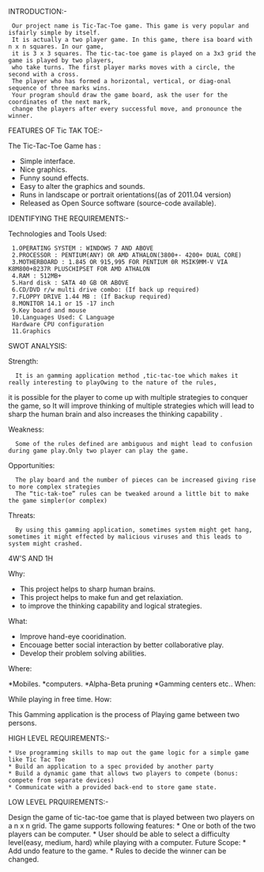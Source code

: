 INTRODUCTION:-

     Our project name is Tic-Tac-Toe game. This game is very popular and isfairly simple by itself. 
     It is actually a two player game. In this game, there isa board with n x n squares. In our game, 
     it is 3 x 3 squares. The tic-tac-toe game is played on a 3x3 grid the game is played by two players, 
     who take turns. The first player marks moves with a circle, the second with a cross. 
     The player who has formed a horizontal, vertical, or diag-onal sequence of three marks wins. 
     Your program should draw the game board, ask the user for the coordinates of the next mark, 
     change the players after every successful move, and pronounce the winner.

FEATURES OF Tic TAK TOE:-

The Tic-Tac-Toe Game has :

  * Simple interface.
  * Nice graphics.
  * Funny sound effects.
  * Easy to alter the graphics and sounds.
  * Runs in landscape or portrait orientations((as of 2011.04 version)
  * Released as Open Source software (source-code available).

IDENTIFYING THE REQUIREMENTS:-

Technologies and Tools Used:

     1.OPERATING SYSTEM : WINDOWS 7 AND ABOVE
     2.PROCESSOR : PENTIUM(ANY) OR AMD ATHALON(3800+- 4200+ DUAL CORE)
     3.MOTHERBOARD : 1.845 OR 915,995 FOR PENTIUM 0R MSIK9MM-V VIA K8M800+8237R PLUSCHIPSET FOR AMD ATHALON
     4.RAM : 512MB+
     5.Hard disk : SATA 40 GB OR ABOVE
     6.CD/DVD r/w multi drive combo: (If back up required)
     7.FLOPPY DRIVE 1.44 MB : (If Backup required)
     8.MONITOR 14.1 or 15 -17 inch
     9.Key board and mouse
     10.Languages Used: C Language
     Hardware CPU configuration
     11.Graphics

SWOT ANALYSIS:

Strength:

      It is an gamming application method ,tic-tac-toe which makes it really interesting to playOwing to the nature of the rules, 
  it is possible for the player to come up with multiple strategies to conquer the game, so It will improve thinking of multiple strategies 
  which will lead to sharp the human brain and also increases the thinking capability .

Weakness:

      Some of the rules defined are ambiguous and might lead to confusion during game play.Only two player can play the game.

Opportunities:

      The play board and the number of pieces can be increased giving rise to more complex strategies
      The “tic-tak-toe” rules can be tweaked around a little bit to make the game simpler(or complex)


Threats:

      By using this gamming application, sometimes system might get hang, sometimes it might effected by malicious viruses and this leads to system might crashed.
  
4W'S AND 1H

Why:

  * This project helps to sharp human brains.
  * This project helps to make fun and get relaxiation.
  * to improve the thinking capability and logical strategies.

What:

  * Improve hand-eye cooridination.
  * Encouage better social interaction by better collaborative play.
  * Develop their problem solving abilities.
   
Where:

   *Mobiles.
   *computers.
   *Alpha-Beta pruning
   *Gamming centers etc..
When:

   While playing in free time.
How:

   This Gamming application is the process of Playing game between two persons.

HIGH LEVEL REQUIREMENTS:-

    * Use programming skills to map out the game logic for a simple game like Tic Tac Toe
    * Build an application to a spec provided by another party
    * Build a dynamic game that allows two players to compete (bonus: compete from separate devices)
    * Communicate with a provided back-end to store game state.

LOW LEVEL PRQUIREMENTS:-

Design the game of tic-tac-toe game that is played between two players on a n x n grid. The game supports following features:
    * One or both of the two players can be computer.
    * User should be able to select a difficulty level(easy, medium, hard) while playing with a computer.
Future Scope:
    * Add undo feature to the game.
    * Rules to decide the winner can be changed.
